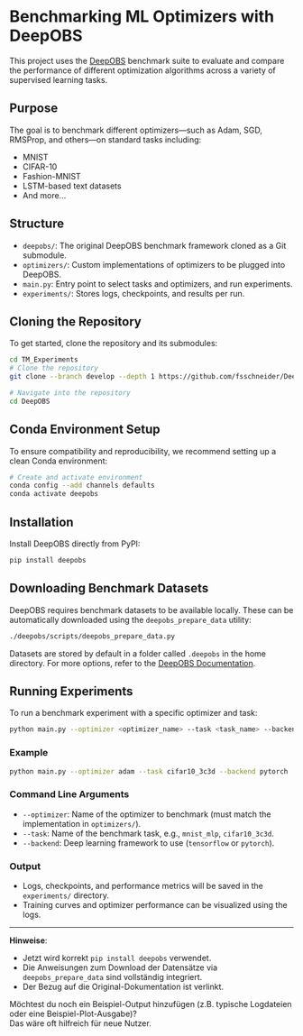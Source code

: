 # Benchmarking ML Optimizers with DeepOBS

This project uses the [DeepOBS](https://github.com/fsschneider/DeepOBS) benchmark suite to evaluate and compare the performance of different optimization algorithms across a variety of supervised learning tasks.

## Purpose

The goal is to benchmark different optimizers—such as Adam, SGD, RMSProp, and others—on standard tasks including:

- MNIST
- CIFAR-10
- Fashion-MNIST
- LSTM-based text datasets
- And more...

## Structure

- `deepobs/`: The original DeepOBS benchmark framework cloned as a Git submodule.
- `optimizers/`: Custom implementations of optimizers to be plugged into DeepOBS.
- `main.py`: Entry point to select tasks and optimizers, and run experiments.
- `experiments/`: Stores logs, checkpoints, and results per run.

## Cloning the Repository

To get started, clone the repository and its submodules:

```bash
cd TM_Experiments
# Clone the repository
git clone --branch develop --depth 1 https://github.com/fsschneider/DeepOBS.git

# Navigate into the repository
cd DeepOBS
```

## Conda Environment Setup

To ensure compatibility and reproducibility, we recommend setting up a clean Conda environment:

```bash
# Create and activate environment
conda config --add channels defaults
conda activate deepobs
```

## Installation

Install DeepOBS directly from PyPI:

```bash
pip install deepobs
```

## Downloading Benchmark Datasets

DeepOBS requires benchmark datasets to be available locally. These can be automatically downloaded using the `deepobs_prepare_data` utility:

```bash
./deepobs/scripts/deepobs_prepare_data.py 
```

Datasets are stored by default in a folder called `.deepobs` in the home directory.
For more options, refer to the [DeepOBS Documentation](https://deepobs.readthedocs.io/en/stable/api/scripts/deepobs_prepare_data.html).

## Running Experiments

To run a benchmark experiment with a specific optimizer and task:

```bash
python main.py --optimizer <optimizer_name> --task <task_name> --backend <tensorflow|pytorch>
```

### Example

```bash
python main.py --optimizer adam --task cifar10_3c3d --backend pytorch
```

### Command Line Arguments

- `--optimizer`: Name of the optimizer to benchmark (must match the implementation in `optimizers/`).
- `--task`: Name of the benchmark task, e.g., `mnist_mlp`, `cifar10_3c3d`.
- `--backend`: Deep learning framework to use (`tensorflow` or `pytorch`).

### Output

- Logs, checkpoints, and performance metrics will be saved in the `experiments/` directory.
- Training curves and optimizer performance can be visualized using the logs.

---

**Hinweise**:  
- Jetzt wird korrekt `pip install deepobs` verwendet.
- Die Anweisungen zum Download der Datensätze via `deepobs_prepare_data` sind vollständig integriert.
- Der Bezug auf die Original-Dokumentation ist verlinkt.

Möchtest du noch ein Beispiel-Output hinzufügen (z.B. typische Logdateien oder eine Beispiel-Plot-Ausgabe)?  
Das wäre oft hilfreich für neue Nutzer.